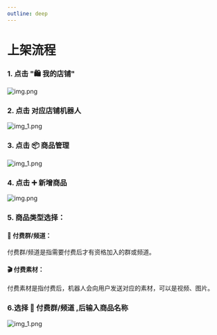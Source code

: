 ```yaml
---
outline: deep
---
```


# 上架流程
### 1. 点击 **"🛍️ 我的店铺"**
![img.png](/vending_machine/my_shop.png)

### 2. 点击 **对应店铺机器人**
![img_1.png](/vending_machine/shop.png)

### 3. 点击 **📦 商品管理**
![img_1.png](/vending_machine/shop_d.png)

### 4. 点击 **➕ 新增商品**
![img.png](/vending_machine/product_list.png)

### 5. **商品类型选择**：

#### **👥 付费群/频道：**
付费群/频道是指需要付费后才有资格加入的群或频道。

#### **🎬 付费素材：**
付费素材是指付费后，机器人会向用户发送对应的素材，可以是视频、图片。

### 6.选择 **👥 付费群/频道** ,后输入商品名称
![img_1.png](/vending_machine/input_product_name.png)
